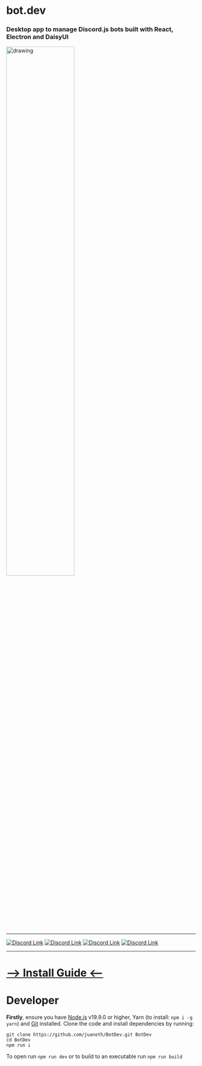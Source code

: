 # bot.dev
### Desktop app to manage Discord.js bots built with React, Electron and DaisyUI

<img src="https://github.com/juaneth/bot.dev/assets/68202118/53ead54c-a56a-4a98-80b1-ed330493c6a2" alt="drawing" width="60%"/>

***

[![Discord Link](https://img.shields.io/badge/-Server-5865F2?logo=discord&logoColor=white&style=for-the-badge)](https://discord.gg/yNwHH38tmm)
[![Discord Link](https://img.shields.io/github/license/juaneth/bot.dev?color=%23FFF&style=for-the-badge)](https://github.com/juaneth/bot.dv)
[![Discord Link](https://img.shields.io/github/commit-activity/m/juaneth/bot.dev?color=%23FFF&logo=github&style=for-the-badge)](https://github.com/juaneth/bot.dev)
[![Discord Link](https://img.shields.io/github/v/release/juaneth/bot.dev?color=%23FFF&label=Latest%20Release&logo=github&style=for-the-badge)](https://github.com/juaneth/bot.dev)

***

# [--> Install Guide <--](https://github.com/juaneth/bot.dev/wiki/Install-and-Setup#install)

# Developer
<b>Firstly</b>, ensure you have [Node.js](https://nodejs.org/en) v19.9.0 or higher, Yarn (to install: `npm i -g yarn`) and [Git](https://git-scm.com/) installed. Clone the code and install dependencies by running: 
```
git clone https://github.com/juaneth/BotDev.git BotDev
cd BotDev
npm run i
```

To open run `npm run dev` or to build to an executable run `npm run build`
